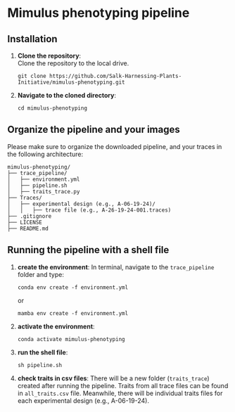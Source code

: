 # Mimulus phenotyping pipeline

## Installation

1. **Clone the repository**:  
   Clone the repository to the local drive.
   ```
   git clone https://github.com/Salk-Harnessing-Plants-Initiative/mimulus-phenotyping.git
   ```

2. **Navigate to the cloned directory**:  
   
   ```
   cd mimulus-phenotyping
   ```

## Organize the pipeline and your images

Please make sure to organize the downloaded pipeline, and your traces in the following architecture:

```
mimulus-phenotyping/
├── trace_pipeline/
│   ├── environment.yml
│   ├── pipeline.sh
│   ├── traits_trace.py
├── Traces/
│   ├── experimental design (e.g., A-06-19-24)/
│   │   ├── trace file (e.g., A-26-19-24-001.traces)
├── .gitignore
├── LICENSE
├── README.md
```

## Running the pipeline with a shell file 
1. **create the environment**:
   In terminal, navigate to the `trace_pipeline` folder and type:
   ```
   conda env create -f environment.yml
   ```
   or
   ```
   mamba env create -f environment.yml
   ```

2. **activate the environment**:
   ```
   conda activate mimulus-phenotyping
   ```

3. **run the shell file**:
   ```
   sh pipeline.sh
   ```

4. **check traits in csv files**:
    There will be a new folder (`traits_trace`) created after running the pipeline. Traits from all trace files can be found in `all_traits.csv` file. Meanwhile, there will be individual traits files for each experimental design (e.g., A-06-19-24).